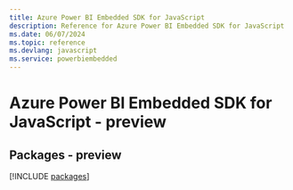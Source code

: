 ```yaml
---
title: Azure Power BI Embedded SDK for JavaScript
description: Reference for Azure Power BI Embedded SDK for JavaScript
ms.date: 06/07/2024
ms.topic: reference
ms.devlang: javascript
ms.service: powerbiembedded
---
```

# Azure Power BI Embedded SDK for JavaScript - preview
## Packages - preview
[!INCLUDE [packages](power-bi-embedded-index.md)]
